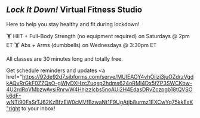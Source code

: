 ## _Lock It Down!_ Virtual Fitness Studio

Here to help you stay healthy and fit during lockdown!

🏋 HIIT + Full-Body Strength (no equipment required) on Saturdays @ 2pm ET
🏋 Abs + Arms (dumbbells) on Wednesdays @ 3:30pm ET

All classes are 30 minutes long and totally free.

Get schedule reminders and updates <a href="https://92de92d7.sibforms.com/serve/MUIEAOY4vhOilzi3juOZdrzVgdkAQvRrGkF0ZZQsO-gWlyDXHzcZuqsp2hdms624oRMI4Dx5fZP3SWCKbw-4U2rdRpVMbzwAysiRnrwW4Hhjzzlcbs5noAUi2H4EdasDRvZczpgb18tQVSOk6dF-wNTi90FaSrTJ62KzBfzEW0cMVfBzwaNt1F9UgAtjb8urmz1EXCwYq75kkEsK"right to your inbox</a>!
